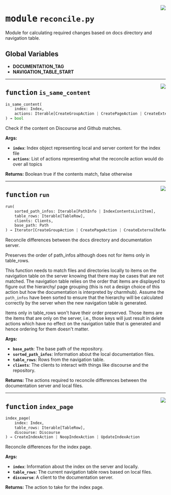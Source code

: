 <!-- markdownlint-disable -->

<a href="../src/gatekeeper/reconcile.py#L0"><img align="right" style="float:right;" src="https://img.shields.io/badge/-source-cccccc?style=flat-square"></a>

# <kbd>module</kbd> `reconcile.py`
Module for calculating required changes based on docs directory and navigation table. 

**Global Variables**
---------------
- **DOCUMENTATION_TAG**
- **NAVIGATION_TABLE_START**

---

<a href="../src/gatekeeper/reconcile.py#L277"><img align="right" style="float:right;" src="https://img.shields.io/badge/-source-cccccc?style=flat-square"></a>

## <kbd>function</kbd> `is_same_content`

```python
is_same_content(
    index: Index,
    actions: Iterable[CreateGroupAction | CreatePageAction | CreateExternalRefAction | NoopGroupAction | NoopPageAction | NoopExternalRefAction | UpdateGroupAction | UpdatePageAction | UpdateExternalRefAction | DeleteGroupAction | DeletePageAction | DeleteExternalRefAction]
) → bool
```

Check if the content on Discourse and Github matches. 



**Args:**
 
 - <b>`index`</b>:  Index object representing local and server content for the index file 
 - <b>`actions`</b>:  List of actions representing what the reconcile action would do over all topics 



**Returns:**
 Boolean true if the contents match, false otherwise 


---

<a href="../src/gatekeeper/reconcile.py#L618"><img align="right" style="float:right;" src="https://img.shields.io/badge/-source-cccccc?style=flat-square"></a>

## <kbd>function</kbd> `run`

```python
run(
    sorted_path_infos: Iterable[PathInfo | IndexContentsListItem],
    table_rows: Iterable[TableRow],
    clients: Clients,
    base_path: Path
) → Iterator[CreateGroupAction | CreatePageAction | CreateExternalRefAction | NoopGroupAction | NoopPageAction | NoopExternalRefAction | UpdateGroupAction | UpdatePageAction | UpdateExternalRefAction | DeleteGroupAction | DeletePageAction | DeleteExternalRefAction]
```

Reconcile differences between the docs directory and documentation server. 

Preserves the order of path_infos although does not for items only in table_rows. 

This function needs to match files and directories locally to items on the navigation table on the server knowing that there may be cases that are not matched. The navigation table relies on the order that items are displayed to figure out the hierarchy/ page grouping (this is not a design choice of this action but how the documentation is interpreted by charmhub). Assume the `path_infos` have been sorted to ensure that the hierarchy will be calculated correctly by the server when the new navigation table is generated. 

Items only in table_rows won't have their order preserved. Those items are the items that are only on the server, i.e., those keys will just result in delete actions which have no effect on the navigation table that is generated and hence ordering for them doesn't matter. 



**Args:**
 
 - <b>`base_path`</b>:  The base path of the repository. 
 - <b>`sorted_path_infos`</b>:  Information about the local documentation files. 
 - <b>`table_rows`</b>:  Rows from the navigation table. 
 - <b>`clients`</b>:  The clients to interact with things like discourse and the repository. 



**Returns:**
 The actions required to reconcile differences between the documentation server and local files. 


---

<a href="../src/gatekeeper/reconcile.py#L665"><img align="right" style="float:right;" src="https://img.shields.io/badge/-source-cccccc?style=flat-square"></a>

## <kbd>function</kbd> `index_page`

```python
index_page(
    index: Index,
    table_rows: Iterable[TableRow],
    discourse: Discourse
) → CreateIndexAction | NoopIndexAction | UpdateIndexAction
```

Reconcile differences for the index page. 



**Args:**
 
 - <b>`index`</b>:  Information about the index on the server and locally. 
 - <b>`table_rows`</b>:  The current navigation table rows based on local files. 
 - <b>`discourse`</b>:  A client to the documentation server. 



**Returns:**
 The action to take for the index page. 


